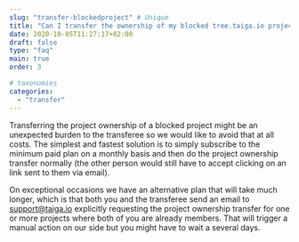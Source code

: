 ```yaml
---
slug: "transfer-blockedproject" # Unique
title: "Can I transfer the ownership of my blocked tree.taiga.io project?" # Is the question
date: 2020-10-05T11:27:17+02:00
draft: false
type: "faq"
main: true
order: 3

# taxonomies
categories:
  - "transfer"
---
```


Transferring the project ownership of a blocked project might be an unexpected burden to the transferee so we would like to avoid that at all costs. The simplest and fastest solution is to simply subscribe to the minimum paid plan on a monthly basis and then do the project ownership transfer normally (the other person would still have to accept clicking on an link sent to them via email).

On exceptional occasions we have an alternative plan that will take much longer, which is that both you and the transferee send an email to support@taiga.io explicitly requesting the project ownership transfer for one or more projects where both of you are already members. That will trigger a manual action on our side but you might have to wait a several days.
